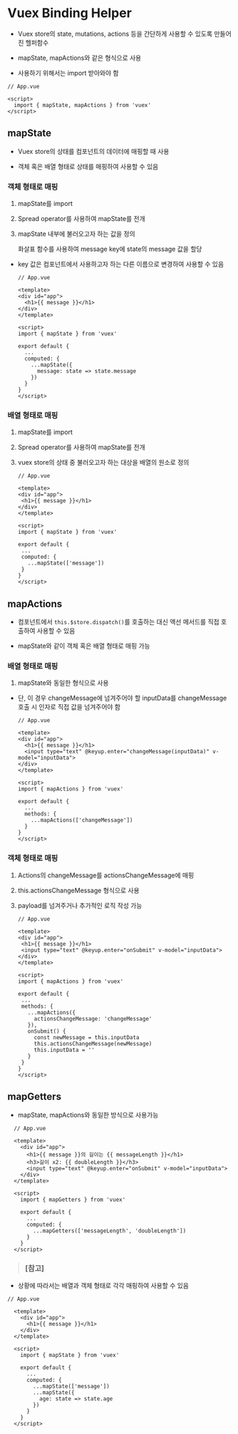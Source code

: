 # Vuex Binding Helper

- Vuex store의 state, mutations, actions 등을 간단하게 사용할 수 있도록 만들어진 헬퍼함수

- mapState, mapActions와 같은 형식으로 사용

- 사용하기 위해서는 import 받아와야 함

```vue
// App.vue

<script>
  import { mapState, mapActions } from 'vuex'
</script>
```

## mapState

- Vuex store의 상태를 컴포넌트의 데이터에 매핑할 때 사용

- 객체 혹은 배열 형태로 상태를 매핑하여 사용할 수 있음

### 객체 형태로 매핑

1. mapState를 import

2. Spread operator를 사용하여 mapState를 전개

3. mapState 내부에 불러오고자 하는 값을 정의
   
   화살표 함수를 사용하여 message key에 state의 message 값을 할당
- key 값은 컴포넌트에서 사용하고자 하는 다른 이름으로 변경하여 사용할 수 있음
  
  ```vue
  // App.vue
  
  <template>
  <div id="app">  
    <h1>{{ message }}</h1>
  </div>
  </template>
  
  <script>
  import { mapState } from 'vuex'
  
  export default {
    ...
    computed: {
      ...mapState({
        message: state => state.message
      })
    }
  }
  </script>
  ```

### 배열 형태로 매핑

1. mapState를 import

2. Spread operator를 사용하여 mapState를 전개

3. vuex store의 상태 중 불러오고자 하는 대상을 배열의 원소로 정의
   
   ```vue
   // App.vue
   
   <template>
   <div id="app">  
    <h1>{{ message }}</h1>
   </div>
   </template>
   
   <script>
   import { mapState } from 'vuex'
   
   export default {
    ...
    computed: {
      ...mapState(['message'])
    }
   }
   </script>
   ```

## mapActions

- 컴포넌트에서 `this.$store.dispatch()`를 호출하는 대신 액선 메서드를 직접 호출하여 사용할 수 있음

- mapState와 같이 객체 혹은 배열 형태로 매핑 가능

### 배열 형태로 매핑

1. mapState와 동일한 형식으로 사용
- 단, 이 경우 changeMessage에 넘겨주어야 할 inputData를 changeMessage 호출 시 인자로 직접 값을 넘겨주어야 함
  
  ```vue
  // App.vue
  
  <template>
  <div id="app">  
    <h1>{{ message }}</h1>
    <input type="text" @keyup.enter="changeMessage(inputData)" v-model="inputData">
  </div>
  </template>
  
  <script>
  import { mapActions } from 'vuex'
  
  export default {
    ...
    methods: {
      ...mapActions(['changeMessage'])
    }
  }
  </script>
  ```

### 객체 형태로 매핑

1. Actions의 changeMessage를 actionsChangeMessage에 매핑

2. this.actionsChangeMessage 형식으로 사용

3. payload를 넘겨주거나 추가적인 로직 작성 가능
   
   ```vue
   // App.vue
   
   <template>
   <div id="app">  
    <h1>{{ message }}</h1>
    <input type="text" @keyup.enter="onSubmit" v-model="inputData">
   </div>
   </template>
   
   <script>
   import { mapActions } from 'vuex'
   
   export default {
    ...
    methods: {
      ...mapActions({
        actionsChangeMessage: 'changeMessage'
      }),
      onSubmit() {
        const newMessage = this.inputData
        this.actionsChangeMessage(newMessage)
        this.inputData = ''
      }
    }
   }
   </script>
   ```

## mapGetters

- mapState, mapActions와 동일한 방식으로 사용가능

```vue
  // App.vue

  <template>
    <div id="app">  
      <h1>{{ message }}의 길이는 {{ messageLength }}</h1>
      <h3>길이 x2: {{ doubleLength }}</h3>
      <input type="text" @keyup.enter="onSubmit" v-model="inputData">
    </div>
  </template>

  <script>
    import { mapGetters } from 'vuex'

    export default {
      ...
      computed: {
        ...mapGetters(['messageLength', 'doubleLength'])
      }
    }
  </script>
```

> ### [참고]

- 상황에 따라서는 배열과 객체 형태로 각각 매핑하여 사용할 수 있음

```vue
// App.vue

  <template>
    <div id="app">  
      <h1>{{ message }}</h1>
    </div>
  </template>

  <script>
    import { mapState } from 'vuex'

    export default {
      ...
      computed: {
        ...mapState(['message'])
        ...mapState({
          age: state => state.age
        })
      }
    }
  </script>
```